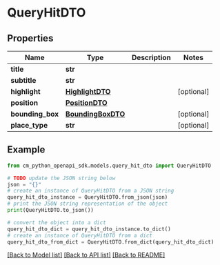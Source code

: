 # QueryHitDTO


## Properties

Name | Type | Description | Notes
------------ | ------------- | ------------- | -------------
**title** | **str** |  | 
**subtitle** | **str** |  | 
**highlight** | [**HighlightDTO**](HighlightDTO.md) |  | [optional] 
**position** | [**PositionDTO**](PositionDTO.md) |  | 
**bounding_box** | [**BoundingBoxDTO**](BoundingBoxDTO.md) |  | [optional] 
**place_type** | **str** |  | [optional] 

## Example

```python
from cm_python_openapi_sdk.models.query_hit_dto import QueryHitDTO

# TODO update the JSON string below
json = "{}"
# create an instance of QueryHitDTO from a JSON string
query_hit_dto_instance = QueryHitDTO.from_json(json)
# print the JSON string representation of the object
print(QueryHitDTO.to_json())

# convert the object into a dict
query_hit_dto_dict = query_hit_dto_instance.to_dict()
# create an instance of QueryHitDTO from a dict
query_hit_dto_from_dict = QueryHitDTO.from_dict(query_hit_dto_dict)
```
[[Back to Model list]](../README.md#documentation-for-models) [[Back to API list]](../README.md#documentation-for-api-endpoints) [[Back to README]](../README.md)


